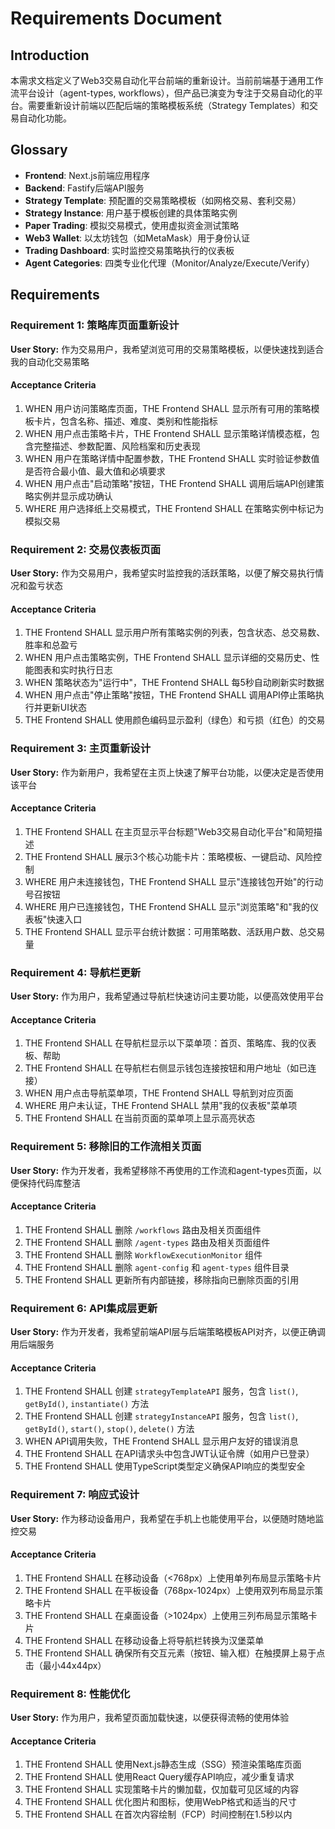 # Requirements Document

## Introduction

本需求文档定义了Web3交易自动化平台前端的重新设计。当前前端基于通用工作流平台设计（agent-types, workflows），但产品已演变为专注于交易自动化的平台。需要重新设计前端以匹配后端的策略模板系统（Strategy Templates）和交易自动化功能。

## Glossary

- **Frontend**: Next.js前端应用程序
- **Backend**: Fastify后端API服务
- **Strategy Template**: 预配置的交易策略模板（如网格交易、套利交易）
- **Strategy Instance**: 用户基于模板创建的具体策略实例
- **Paper Trading**: 模拟交易模式，使用虚拟资金测试策略
- **Web3 Wallet**: 以太坊钱包（如MetaMask）用于身份认证
- **Trading Dashboard**: 实时监控交易策略执行的仪表板
- **Agent Categories**: 四类专业化代理（Monitor/Analyze/Execute/Verify）

## Requirements

### Requirement 1: 策略库页面重新设计

**User Story:** 作为交易用户，我希望浏览可用的交易策略模板，以便快速找到适合我的自动化交易策略

#### Acceptance Criteria

1. WHEN 用户访问策略库页面，THE Frontend SHALL 显示所有可用的策略模板卡片，包含名称、描述、难度、类别和性能指标
2. WHEN 用户点击策略卡片，THE Frontend SHALL 显示策略详情模态框，包含完整描述、参数配置、风险档案和历史表现
3. WHEN 用户在策略详情中配置参数，THE Frontend SHALL 实时验证参数值是否符合最小值、最大值和必填要求
4. WHEN 用户点击"启动策略"按钮，THE Frontend SHALL 调用后端API创建策略实例并显示成功确认
5. WHERE 用户选择纸上交易模式，THE Frontend SHALL 在策略实例中标记为模拟交易

### Requirement 2: 交易仪表板页面

**User Story:** 作为交易用户，我希望实时监控我的活跃策略，以便了解交易执行情况和盈亏状态

#### Acceptance Criteria

1. THE Frontend SHALL 显示用户所有策略实例的列表，包含状态、总交易数、胜率和总盈亏
2. WHEN 用户点击策略实例，THE Frontend SHALL 显示详细的交易历史、性能图表和实时执行日志
3. WHEN 策略状态为"运行中"，THE Frontend SHALL 每5秒自动刷新实时数据
4. WHEN 用户点击"停止策略"按钮，THE Frontend SHALL 调用API停止策略执行并更新UI状态
5. THE Frontend SHALL 使用颜色编码显示盈利（绿色）和亏损（红色）的交易

### Requirement 3: 主页重新设计

**User Story:** 作为新用户，我希望在主页上快速了解平台功能，以便决定是否使用该平台

#### Acceptance Criteria

1. THE Frontend SHALL 在主页显示平台标题"Web3交易自动化平台"和简短描述
2. THE Frontend SHALL 展示3个核心功能卡片：策略模板、一键启动、风险控制
3. WHERE 用户未连接钱包，THE Frontend SHALL 显示"连接钱包开始"的行动号召按钮
4. WHERE 用户已连接钱包，THE Frontend SHALL 显示"浏览策略"和"我的仪表板"快速入口
5. THE Frontend SHALL 显示平台统计数据：可用策略数、活跃用户数、总交易量

### Requirement 4: 导航栏更新

**User Story:** 作为用户，我希望通过导航栏快速访问主要功能，以便高效使用平台

#### Acceptance Criteria

1. THE Frontend SHALL 在导航栏显示以下菜单项：首页、策略库、我的仪表板、帮助
2. THE Frontend SHALL 在导航栏右侧显示钱包连接按钮和用户地址（如已连接）
3. WHEN 用户点击导航菜单项，THE Frontend SHALL 导航到对应页面
4. WHERE 用户未认证，THE Frontend SHALL 禁用"我的仪表板"菜单项
5. THE Frontend SHALL 在当前页面的菜单项上显示高亮状态

### Requirement 5: 移除旧的工作流相关页面

**User Story:** 作为开发者，我希望移除不再使用的工作流和agent-types页面，以便保持代码库整洁

#### Acceptance Criteria

1. THE Frontend SHALL 删除 `/workflows` 路由及相关页面组件
2. THE Frontend SHALL 删除 `/agent-types` 路由及相关页面组件
3. THE Frontend SHALL 删除 `WorkflowExecutionMonitor` 组件
4. THE Frontend SHALL 删除 `agent-config` 和 `agent-types` 组件目录
5. THE Frontend SHALL 更新所有内部链接，移除指向已删除页面的引用

### Requirement 6: API集成层更新

**User Story:** 作为开发者，我希望前端API层与后端策略模板API对齐，以便正确调用后端服务

#### Acceptance Criteria

1. THE Frontend SHALL 创建 `strategyTemplateAPI` 服务，包含 `list()`, `getById()`, `instantiate()` 方法
2. THE Frontend SHALL 创建 `strategyInstanceAPI` 服务，包含 `list()`, `getById()`, `start()`, `stop()`, `delete()` 方法
3. WHEN API调用失败，THE Frontend SHALL 显示用户友好的错误消息
4. THE Frontend SHALL 在API请求头中包含JWT认证令牌（如用户已登录）
5. THE Frontend SHALL 使用TypeScript类型定义确保API响应的类型安全

### Requirement 7: 响应式设计

**User Story:** 作为移动设备用户，我希望在手机上也能使用平台，以便随时随地监控交易

#### Acceptance Criteria

1. THE Frontend SHALL 在移动设备（<768px）上使用单列布局显示策略卡片
2. THE Frontend SHALL 在平板设备（768px-1024px）上使用双列布局显示策略卡片
3. THE Frontend SHALL 在桌面设备（>1024px）上使用三列布局显示策略卡片
4. THE Frontend SHALL 在移动设备上将导航栏转换为汉堡菜单
5. THE Frontend SHALL 确保所有交互元素（按钮、输入框）在触摸屏上易于点击（最小44x44px）

### Requirement 8: 性能优化

**User Story:** 作为用户，我希望页面加载快速，以便获得流畅的使用体验

#### Acceptance Criteria

1. THE Frontend SHALL 使用Next.js静态生成（SSG）预渲染策略库页面
2. THE Frontend SHALL 使用React Query缓存API响应，减少重复请求
3. THE Frontend SHALL 实现策略卡片的懒加载，仅加载可见区域的内容
4. THE Frontend SHALL 优化图片和图标，使用WebP格式和适当的尺寸
5. THE Frontend SHALL 在首次内容绘制（FCP）时间控制在1.5秒以内
